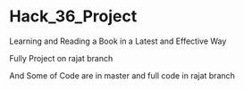 # Hack_36_Project
Learning and Reading a Book in a Latest and Effective Way

Fully Project on rajat branch

And Some of Code are in master and full code in rajat branch
